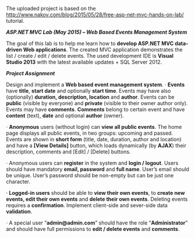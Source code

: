 The uploaded project is based on the http://www.nakov.com/blog/2015/05/28/free-asp-net-mvc-hands-on-lab/ tutorial.

___ASP.NET MVC Lab (May 2015) – Web Based Events Management System___

The goal of this lab is to help me learn how to __develop ASP.NET MVC data-driven Web applications__. The created MVC application demonstrates the list / create / edit / delete events. The used development IDE is __Visual Studio 2013__ with the latest available updates + SQL Server 2012. 


___Project Assignment___

Design and implement a __Web based event management system__.
· __Events__ have __title__, __start date__ and optionally __start time__. Events may have also (optionally) __duration, description, location__ and __author__. Events can be __public__ (visible by everyone) and __private__ (visible to their owner author only). Events may have __comments__. __Comments__ belong to certain event and have __content__ (text), __date__ and optional __author__ (owner).

·  __Anonymous__ users (without login) can __view all public events__. The home page displays all public events, in two groups: upcoming and passed. Events are shown in __short form__ (title, date, duration, author and location) and have a __[View Details]__ button, which loads dynamically (by __AJAX__) their description, comments and [Edit] / [Delete] buttons.

· Anonymous users can __register__ in the system and __login / logout__. Users should have mandatory __email, password__ and __full name__. User’s email should be unique. User’s password should be non-empty but can be just one character.

· __Logged-in users__ should be able to __view their own events__, to __create new events, edit their own events__ and __delete their own events__. Deleting events requires a __confirmation__. Implement client-side and sever-side data __validation__.

· A special user “__admin@admin.com__” should have the role “__Administrator__” and should have full permissions to __edit / delete events__ and __comments__.
